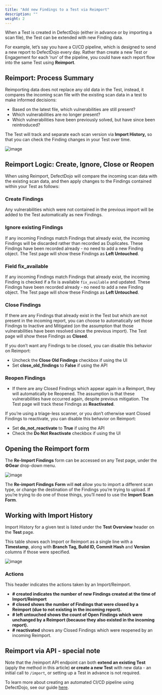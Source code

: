 ```yaml
---
title: "Add new Findings to a Test via Reimport"
description: ""
weight: 2
---
```


When a Test is created in DefectDojo (either in advance or by importing a scan file), the Test can be extended with new Finding data.

For example, let’s say you have a CI/CD pipeline, which is designed to send a new report to DefectDojo every day. Rather than create a new Test or Engagement for each ‘run’ of the pipeline, you could have each report flow into the same Test using **Reimport**.

## Reimport: Process Summary

Reimporting data does not replace any old data in the Test, instead, it compares the incoming scan file with the existing scan data in a test to make informed decisions:

* Based on the latest file, which vulnerabilities are still present?
* Which vulnerabilities are no longer present?
* Which vulnerabilities have been previously solved, but have since been reintroduced?

The Test will track and separate each scan version via **Import History,** so that you can check the Finding changes in your Test over time.

![image](images/using_reimport.png)

## Reimport Logic: Create, Ignore, Close or Reopen

When using Reimport, DefectDojo will compare the incoming scan data with the existing scan data, and then apply changes to the Findings contained within your Test as follows:

### Create Findings

Any vulnerabilities which were not contained in the previous import will be added to the Test automatically as new Findings.

### Ignore existing Findings

If any incoming Findings match Findings that already exist, the incoming Findings will be discarded rather than recorded as Duplicates. These Findings have been recorded already \- no need to add a new Finding object. The Test page will show these Findings as **Left Untouched**.

### Field fix_available

If any incoming Findings match Findings that already exist, the incoming Finding is checked if a fix is available `fix_available` and updated. These Findings have been recorded already \- no need to add a new Finding object. The Test page will show these Findings as **Left Untouched**.

### Close Findings

If there are any Findings that already exist in the Test but which are not present in the incoming report, you can choose to automatically set those Findings to Inactive and Mitigated (on the assumption that those vulnerabilities have been resolved since the previous import). The Test page will show these Findings as **Closed**.

If you don’t want any Findings to be closed, you can disable this behavior on Reimport:

* Uncheck the **Close Old Findings** checkbox if using the UI
* Set **close\_old\_findings** to **False** if using the API

### Reopen Findings

* If there are any Closed Findings which appear again in a Reimport, they will automatically be Reopened. The assumption is that these vulnerabilities have occurred again, despite previous mitigation. The Test page will track these Findings as **Reactivated**.

If you’re using a triage\-less scanner, or you don’t otherwise want Closed Findings to reactivate, you can disable this behavior on Reimport:

* Set **do\_not\_reactivate** to **True** if using the API
* Check the **Do Not Reactivate** checkbox if using the UI

## Opening the Reimport form

The **Re\-Import Findings** form can be accessed on any Test page, under the **⚙️Gear** drop\-down menu.

![image](images/using_reimport_2.png) 

The **Re\-import Findings** **Form** will **not** allow you to import a different scan type, or change the destination of the Findings you’re trying to upload. If you’re trying to do one of those things, you’ll need to use the **Import Scan Form**.

## Working with Import History

Import History for a given test is listed under the **Test Overview** header on the **Test** page.

This table shows each Import or Reimport as a single line with a **Timestamp**, along with **Branch Tag, Build ID, Commit Hash** and **Version** columns if those were specified.

![image](images/using_reimport_3.png)

### Actions

This header indicates the actions taken by an Import/Reimport.

* **\# created indicates the number of new Findings created at the time of Import/Reimport**
* **\# closed shows the number of Findings that were closed by a Reimport (due to not existing in the incoming report).**
* **\# left untouched shows the count of Open Findings which were unchanged by a Reimport (because they also existed in the incoming report).**
* **\#** **reactivated** shows any Closed Findings which were reopened by an incoming Reimport.

## Reimport via API \- special note

Note that the /reimport API endpoint can both **extend an existing Test** (apply the method in this article) **or create a new Test** with new data \- an initial call to `/import`, or setting up a Test in advance is not required.

To learn more about creating an automated CI/CD pipeline using DefectDojo, see our guide [here](../api_pipeline_modelling).

